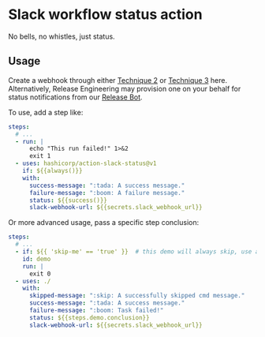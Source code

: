 # Slack workflow status action

No bells, no whistles, just status.

## Usage

Create a webhook through either [Technique 2](https://github.com/slackapi/slack-github-action#technique-2-slack-app) or 
[Technique 3](https://github.com/slackapi/slack-github-action#technique-3-slack-incoming-webhook) here. Alternatively,
Release Engineering may provision one on your behalf for status notifications from our [Release Bot](https://api.slack.com/apps/A034FRWL0RK/incoming-webhooks).

To use, add a step like:

```yaml
steps:
  # ...
  - run: |
      echo "This run failed!" 1>&2
      exit 1
  - uses: hashicorp/action-slack-status@v1
    if: ${{always()}}
    with:
      success-message: ":tada: A success message."
      failure-message: ":boom: A failure message."
      status: ${{success()}}
      slack-webhook-url: ${{secrets.slack_webhook_url}}
```

Or more advanced usage, pass a specific step conclusion:

```yaml
steps:
  # ...
  - if: ${{ 'skip-me' == 'true' }}  # this demo will always skip, use a real test instead :)
    id: demo
    run: |
      exit 0
  - uses: ./
    with:
      skipped-message: ":skip: A successfully skipped cmd message."
      success-message: ":tada: A success message."
      failure-message: ":boom: Task failed!"
      status: ${{steps.demo.conclusion}}
      slack-webhook-url: ${{secrets.slack_webhook_url}}
```
